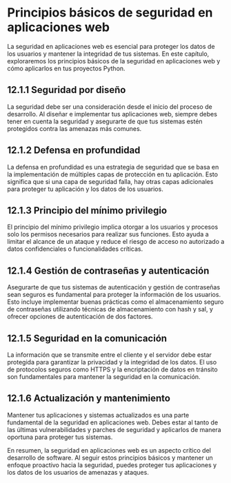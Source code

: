 # Principios básicos de seguridad en aplicaciones web

La seguridad en aplicaciones web es esencial para proteger los datos de los usuarios y mantener la integridad de tus sistemas. En este capítulo, exploraremos los principios básicos de la seguridad en aplicaciones web y cómo aplicarlos en tus proyectos Python.

## 12.1.1 Seguridad por diseño

La seguridad debe ser una consideración desde el inicio del proceso de desarrollo. Al diseñar e implementar tus aplicaciones web, siempre debes tener en cuenta la seguridad y asegurarte de que tus sistemas estén protegidos contra las amenazas más comunes.

## 12.1.2 Defensa en profundidad

La defensa en profundidad es una estrategia de seguridad que se basa en la implementación de múltiples capas de protección en tu aplicación. Esto significa que si una capa de seguridad falla, hay otras capas adicionales para proteger tu aplicación y los datos de los usuarios.

## 12.1.3 Principio del mínimo privilegio

El principio del mínimo privilegio implica otorgar a los usuarios y procesos solo los permisos necesarios para realizar sus funciones. Esto ayuda a limitar el alcance de un ataque y reduce el riesgo de acceso no autorizado a datos confidenciales o funcionalidades críticas.

## 12.1.4 Gestión de contraseñas y autenticación

Asegurarte de que tus sistemas de autenticación y gestión de contraseñas sean seguros es fundamental para proteger la información de los usuarios. Esto incluye implementar buenas prácticas como el almacenamiento seguro de contraseñas utilizando técnicas de almacenamiento con hash y sal, y ofrecer opciones de autenticación de dos factores.

## 12.1.5 Seguridad en la comunicación

La información que se transmite entre el cliente y el servidor debe estar protegida para garantizar la privacidad y la integridad de los datos. El uso de protocolos seguros como HTTPS y la encriptación de datos en tránsito son fundamentales para mantener la seguridad en la comunicación.

## 12.1.6 Actualización y mantenimiento

Mantener tus aplicaciones y sistemas actualizados es una parte fundamental de la seguridad en aplicaciones web. Debes estar al tanto de las últimas vulnerabilidades y parches de seguridad y aplicarlos de manera oportuna para proteger tus sistemas.

En resumen, la seguridad en aplicaciones web es un aspecto crítico del desarrollo de software. Al seguir estos principios básicos y mantener un enfoque proactivo hacia la seguridad, puedes proteger tus aplicaciones y los datos de los usuarios de amenazas y ataques.